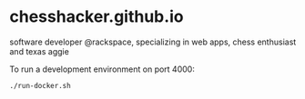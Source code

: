 # chesshacker.github.io
software developer @rackspace, specializing in web apps, chess enthusiast and texas aggie

To run a development environment on port 4000:

```bash
./run-docker.sh
```
